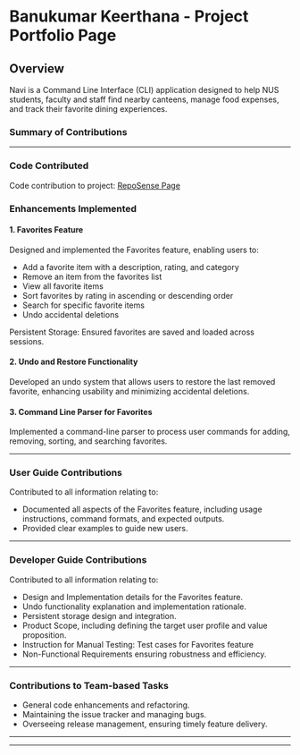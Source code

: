 # Banukumar Keerthana - Project Portfolio Page

## Overview
Navi is a Command Line Interface (CLI) application designed to help NUS students, faculty and staff
find nearby canteens, manage food expenses, and track their favorite dining experiences.

### Summary of Contributions
___
### Code Contributed
Code contribution to project:
[RepoSense Page](https://nus-cs2113-ay2425s2.github.io/tp-dashboard/?search=KeerthanaBanukumar&sort=groupTitle&sortWithin=title&timeframe=commit&mergegroup=&groupSelect=groupByRepos&breakdown=true&checkedFileTypes=docs~functional-code~test-code~other&since=2025-02-21&tabOpen=true&tabType=authorship&tabAuthor=KeerthanaBanukumar&tabRepo=AY2425S2-CS2113-W12-2%2Ftp%5Bmaster%5D&authorshipIsMergeGroup=false&authorshipFileTypes=docs~functional-code~test-code~other&authorshipIsBinaryFileTypeChecked=false&authorshipIsIgnoredFilesChecked=false&authorshipSortBy=linesOfCode)

### Enhancements Implemented
#### 1. Favorites Feature
Designed and implemented the Favorites feature, enabling users to:
* Add a favorite item with a description, rating, and category
* Remove an item from the favorites list
* View all favorite items
* Sort favorites by rating in ascending or descending order
* Search for specific favorite items
* Undo accidental deletions

Persistent Storage: Ensured favorites are saved and loaded across sessions.

#### 2. Undo and Restore Functionality
Developed an undo system that allows users to restore the last removed favorite, enhancing usability and minimizing 
accidental deletions.

#### 3. Command Line Parser for Favorites
Implemented a command-line parser to process user commands for adding, removing, sorting, and searching favorites.
___
### User Guide Contributions
Contributed to all information relating to:
* Documented all aspects of the Favorites feature, including usage instructions, command formats, and expected outputs.
* Provided clear examples to guide new users.
___
### Developer Guide Contributions
Contributed to all information relating to:
* Design and Implementation details for the Favorites feature.
* Undo functionality explanation and implementation rationale.
* Persistent storage design and integration.
* Product Scope, including defining the target user profile and value proposition.
* Instruction for Manual Testing: Test cases for Favorites feature
* Non-Functional Requirements ensuring robustness and efficiency.
___
### Contributions to Team-based Tasks
* General code enhancements and refactoring.
* Maintaining the issue tracker and managing bugs.
* Overseeing release management, ensuring timely feature delivery.

___

___
